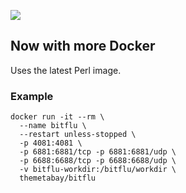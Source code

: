 ![](http://bitflu.workaround.ch/bitflu.png)
## Now with more Docker
Uses the latest Perl image.

### Example
``` Beef
docker run -it --rm \
  --name bitflu \
  --restart unless-stopped \
  -p 4081:4081 \
  -p 6881:6881/tcp -p 6881:6881/udp \
  -p 6688:6688/tcp -p 6688:6688/udp \
  -v bitflu-workdir:/bitflu/workdir \
  themetabay/bitflu
```
